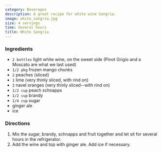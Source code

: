 ```yaml
---
category: Beverages
description: A great recipe for white wine Sangria.
image: white_sangria.jpg
size: 4 servings
time: Several hours
title: White Sangria
---
```

### Ingredients

* `2 bottles` light white wine, on the sweet side (Pinot Grigio and a Moscato are what we last used)
* `1/2 pkg` frozen mango chunks
* `2` peaches (sliced)
* `1` lime (very thinly sliced, with rind on)
* `2` navel oranges (very thinly sliced--with rind on)
* `1/2 cup` peach schnapps
* `1/2 cup` brandy
* `1/4 cup` sugar
* ginger ale
* ice

### Directions

1. Mix the sugar, brandy, schnapps and fruit together and let sit for several hours in the refrigerator.
2. Add the wine and top with ginger ale. Add ice if necessary.